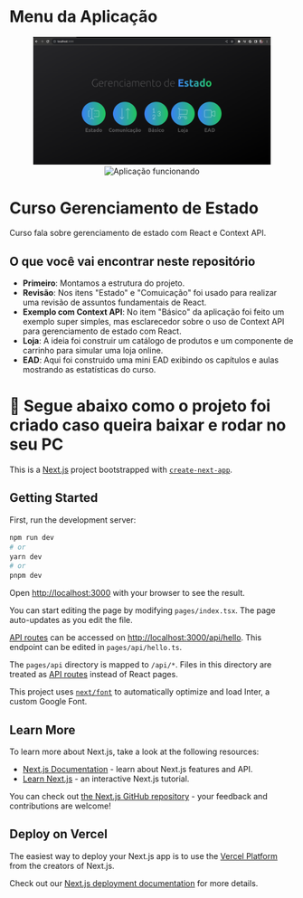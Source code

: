 # Menu da Aplicação

<p align="center">
<img src="./imagens/gerenciamento.png" alt="Tela incial" width="420px"></img>
<img src="./imagens/gerenciamento.gif" alt="Aplicação funcionando" width="418px"></img>
</p>

# Curso Gerenciamento de Estado

Curso fala sobre gerenciamento de estado com React e Context API.

## O que você vai encontrar neste repositório

- **Primeiro**: Montamos a estrutura do projeto.
- **Revisão**: Nos itens "Estado" e "Comuicação" foi usado para realizar uma revisão de assuntos fundamentais de React.
- **Exemplo com Context API**: No item "Básico" da aplicação foi feito um exemplo super simples, mas esclarecedor sobre o uso de Context API para gerenciamento de estado com React.
- **Loja**: A ideia foi construir um catálogo de produtos e um componente de carrinho para simular uma loja online.
- **EAD**: Aqui foi construido uma mini EAD exibindo os capítulos e aulas mostrando as estatísticas do curso. 

# 🤔 Segue abaixo como o projeto foi criado caso queira baixar e rodar no seu PC 
This is a [Next.js](https://nextjs.org/) project bootstrapped with [`create-next-app`](https://github.com/vercel/next.js/tree/canary/packages/create-next-app).

## Getting Started

First, run the development server:

```bash
npm run dev
# or
yarn dev
# or
pnpm dev
```

Open [http://localhost:3000](http://localhost:3000) with your browser to see the result.

You can start editing the page by modifying `pages/index.tsx`. The page auto-updates as you edit the file.

[API routes](https://nextjs.org/docs/api-routes/introduction) can be accessed on [http://localhost:3000/api/hello](http://localhost:3000/api/hello). This endpoint can be edited in `pages/api/hello.ts`.

The `pages/api` directory is mapped to `/api/*`. Files in this directory are treated as [API routes](https://nextjs.org/docs/api-routes/introduction) instead of React pages.

This project uses [`next/font`](https://nextjs.org/docs/basic-features/font-optimization) to automatically optimize and load Inter, a custom Google Font.

## Learn More

To learn more about Next.js, take a look at the following resources:

- [Next.js Documentation](https://nextjs.org/docs) - learn about Next.js features and API.
- [Learn Next.js](https://nextjs.org/learn) - an interactive Next.js tutorial.

You can check out [the Next.js GitHub repository](https://github.com/vercel/next.js/) - your feedback and contributions are welcome!

## Deploy on Vercel

The easiest way to deploy your Next.js app is to use the [Vercel Platform](https://vercel.com/new?utm_medium=default-template&filter=next.js&utm_source=create-next-app&utm_campaign=create-next-app-readme) from the creators of Next.js.

Check out our [Next.js deployment documentation](https://nextjs.org/docs/deployment) for more details.
